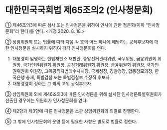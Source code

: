 # 대한민국국회법 제65조의2 (인사청문회)

① 제46조의3에 따른 심사 또는 인사청문을 위하여 인사에 관한 청문회(이하 “인사청문회”라 한다)를 연다. <개정 2020. 8. 18.>

② 상임위원회 또는 법률에 따라 다음 각 호의 어느 하나에 해당하는 공직후보자에 대한 인사청문을 실시하기 위하여 각각 인사청문회를 연다.  
1. 대통령이 임명하는 헌법재판소 재판관, 중앙선거관리위원, 국무위원, 금융위원회 위원장, 국가인권위원회 위원장, 공정거래위원회 위원장, 금융위원회 위원장, 국가인권위원회 위원장, 고위공직자범죄수사처장, 국세청장, 경찰청장, 합동참모의장, 한국은행 총재, 특별검찰 또는 특별검찰보 수장직 후보자  
2. 대통령령이 정하는 그 밖의 고위 공직후보자

③ 상임위원회 외에 제46조의3에 따른 인사청문을 위해 설치된 인사청문특별위원회가 선출된 경우에는 위원회가 인사청문회를 연다.

④ 제2항과 제3항에 따른 인사청문은 소관 상임위원회의 의결로 진행한다.

⑤ 그 밖에 인사청문회의 운영 등에 필요한 사항은 별도로 법률로 정한다.
